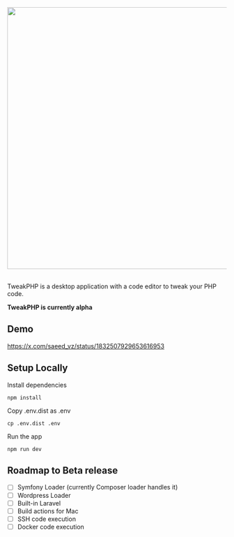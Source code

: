<div align="center">
  <img src="https://github.com/user-attachments/assets/b1f2149c-2a80-47e6-b930-8366be9ccdb8" width="600px"/>
</div>

<br>

TweakPHP is a desktop application with a code editor to tweak your PHP code.

**TweakPHP is currently alpha**

## Demo

https://x.com/saeed_vz/status/1832507929653616953

## Setup Locally

Install dependencies

```
npm install
```

Copy .env.dist as .env

```
cp .env.dist .env
```

Run the app

```
npm run dev
```

## Roadmap to Beta release

- [ ] Symfony Loader (currently Composer loader handles it)
- [ ] Wordpress Loader
- [ ] Built-in Laravel
- [ ] Build actions for Mac
- [ ] SSH code execution
- [ ] Docker code execution

